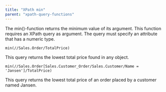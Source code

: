```yaml
---
title: "XPath min"
parent: "xpath-query-functions"
---
```



The min()-function returns the minimum value of its argument.
This function requires an XPath query as argument. The query must specify an attribute that has a numeric type.

```
min(//Sales.Order/TotalPrice)

```

This query returns the lowest total price found in any object.

```
min(//Sales.Order[Sales.Customer_Order/Sales.Customer/Name = 'Jansen']/TotalPrice)

```

This query returns the lowest total price of an order placed by a customer named Jansen.
